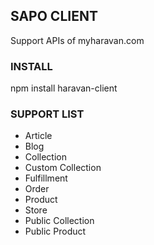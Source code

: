 ## SAPO CLIENT

Support APIs of myharavan.com

### INSTALL
npm install haravan-client

### SUPPORT LIST
- Article
- Blog
- Collection
- Custom Collection
- Fulfillment
- Order
- Product
- Store
- Public Collection
- Public Product
